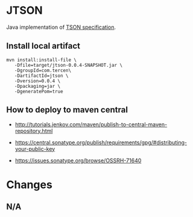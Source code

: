 # JTSON

Java implementation of [TSON specification](https://github.com/tercen/TSON).

## Install local artifact

```shell
mvn install:install-file \
   -Dfile=target/jtson-0.0.4-SNAPSHOT.jar \
   -DgroupId=com.tercen\
   -DartifactId=jtson \
   -Dversion=0.0.4 \
   -Dpackaging=jar \
   -DgeneratePom=true
```   
   
## How to deploy to maven central

* http://tutorials.jenkov.com/maven/publish-to-central-maven-repository.html

* https://central.sonatype.org/publish/requirements/gpg/#distributing-your-public-key

* https://issues.sonatype.org/browse/OSSRH-71640

# Changes

## N/A
